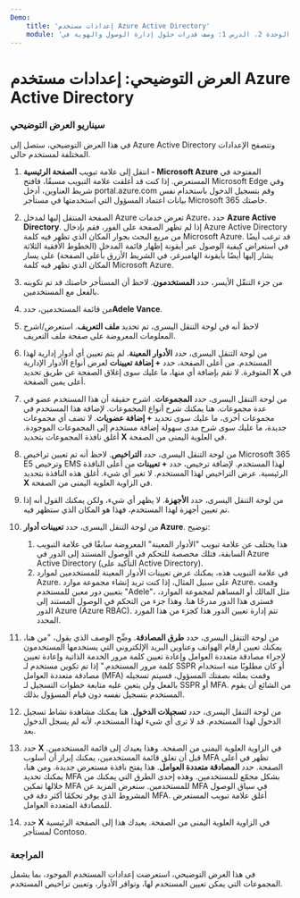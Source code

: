 ```yaml
---
Demo:
    title: 'إعدادات مستخدم Azure Active Directory'
    module: 'الوحدة 2، الدرس 1: وصف قدرات حلول إدارة الوصول والهوية في Microsoft: استكشاف الخدمات وأنواع الهوية في Azure AD'
---
```


# العرض التوضيحي: إعدادات مستخدم Azure Active Directory

### سيناريو العرض التوضيحي

في هذا العرض التوضيحي، ستصل إلى Azure Active Directory وتتصفح الإعدادات المختلفة لمستخدم حالي.

1. انتقل إلى علامة تبويب **الصفحة الرئيسية - Microsoft Azure** المفتوحة في المستعرض.  إذا كنت قد أغلقت علامة التبويب مسبقًا، فافتح Microsoft Edge وفي شريط العناوين، أدخل portal.azure.com وقم بتسجيل الدخول باستخدام نفس بيانات اعتماد المسؤول التي استخدمتها في مستأجر Microsoft 365 خاصتك.

1. الصفحة المنتقل إليها لمدخل Azure تعرض خدمات Azure، حدد **Azure Active Directory**. إذا لم تظهر الصفحة على الفور، فقم بإدخال Azure Active Directory من مربع البحث بجوار المكان الذي تظهر فيه كلمة Microsoft Azure.  قد ترغب أيضًا في استعراض كيفية الوصول عبر أيقونة إظهار قائمة المدخل (الخطوط الأفقية الثلاثة يشار إليها أيضًا بأيقونة الهامبرغر، في الشريط الأزرق بأعلى الصفحة) على يسار المكان الذي تظهر فيه كلمة Microsoft Azure.

1. من جزء التنقّل الأيسر، حدد **المستخدمون**. لاحظ أن المستأجر خاصتك قد تم تكوينه بالفعل مع المستخدمين.

1. من قائمة المستخدمين، حدد**Adele Vance**.

1. لاحظ أنه في لوحة التنقل اليسرى، تم تحديد **ملف التعريف**.  استعرض/اشرح المعلومات المعروضة على صفحة ملف التعريف.

1. من لوحة التنقل اليسرى، حدد **الأدوار المعينة**.  لم يتم تعيين أي أدوار إدارية لهذا المستخدم.  من أعلى الصفحة، حدد **+ إضافة تعيينات** لعرض أنواع الأدوار الإدارية المتوفرة.  لا تقم بإضافة أي منها، ما عليك سوى إغلاق الصفحة عن طريق تحديد **X** في أعلى يمين الصفحة.

1. من لوحة التنقل اليسرى، حدد **المجموعات**.  اشرح حقيقة أن هذا المستخدم عضو في عدة مجموعات.  هنا يمكنك شرح أنواع المجموعات.  لإضافة هذا المستخدم في مجموعات أخرى، ما عليك سوى تحديد **+ إضافة عضويات**.  لا تضف أي مجموعات جديدة، ما عليك سوى شرح مدى سهولة إضافة مستخدم إلى المجموعات الموجودة. أغلق نافذة المجموعات بتحديد **X** في العلوية اليمنى من الصفحة.

1. من لوحة التنقل اليسرى، حدد **التراخيص**. لاحظ أنه تم تعيين تراخيص Microsoft 365 E5 وترخيص EMS لهذا المستخدم.  لإضافة ترخيص، حدد **+ تعيينات** من أعلى النافذة الرئيسية.  عرض التراخيص لهذا المستخدم. لا تغير أي شيء.  أغلق هذه النافذة بتحديد **X** في الزاوية العلوية اليمنى من الصفحة.

1. من لوحة التنقل اليسرى، حدد **الأجهزة**.  لا يظهر أي شيء، ولكن يمكنك القول أنه إذا تم تعيين أجهزة لهذا المستخدم، فهذا هو المكان الذي ستظهر فيه.

1. من لوحة التنقل اليسرى، حدد **تعيينات أدوار Azure**.  توضيح:
    1. هذا يختلف عن علامة تبويب "الأدوار المعينة" المعروضة سابقًا في علامة التبويب السابقة، فتلك مخصصة للتحكم في الوصول المستند إلى الدور في Azure Active Directory (التأكيد على Active Directory).
    1. في علامة التبويب هذه، يمكنك عرض تعيينات الأدوار المعينة للمستخدمين لموارد Azure. على سبيل المثال، إذا كنت تريد إنشاء مجموعة موارد Azure، وقمت بتعيين دور معين للمستخدم "Adele"، مثل المالك أو المساهم لمجموعة الموارد، فسترى هذا الدور مدرجًا هنا. وهذا جزء من التحكم في الوصول المستند إلى الدور Azure (Azure RBAC). تتم إدارة تعيين الدور هذا كجزء من هذا المورد المحدد.

1. من لوحة التنقل اليسرى، حدد **طرق المصادقة**.  وضِّح الوصف الذي يقول، "من هنا، يمكنك تعيين أرقام الهواتف وعناوين البريد الإلكتروني التي يستخدمها المستخدمون لإجراء مصادقة متعددة العوامل وإعادة تعيين كلمة مرور الخدمة الذاتية وإعادة تعيين كلمة مرور المستخدم." إذا تم تكوين مستخدم لـ SSPR أو كان مطلوبًا منه استخدام مصادقة متعددة العوامل (MFA) وقمت بملئه بصفتك المسؤول، فسيتم تسجيله بالفعل ولن يتعين عليه متابعة خطوات التسجيل لـ SSPR أو MFA.  من الشائع أن يقوم المستخدم بتسجيل نفسه دون قيام المسؤول بذلك.

1. من لوحة التنقل اليسرى، حدد **تسجيلات الدخول**.  هنا يمكنك مشاهدة نشاط تسجيل الدخول لهذا المستخدم.  قد لا ترى أي شيء لهذا المستخدم، لأنه لم يسجل الدخول بعد.

1. حدد **X** في الزاوية العلوية اليمنى من الصفحة. وهذا يعيدك إلى قائمة المستخدمين.  قبل أن تغلق قائمة المستخدمين، يمكنك إبراز أن أسلوب MFA تظهر في أعلى الصفحة.  حدد **المصادقة متعددة العوامل**.  هذا يفتح نافذة مستعرض جديدة.  ومن هنا، يمكنك تحديد MFA بشكل مجمّع للمستخدمين.  وهذه إحدى الطرق التي يمكنك من خلالها تمكين MFA للمستخدمين.  سنعرض المزيد عن MFA في سياق الوصول المشروط الذي يوفر تحكمًا أكثر دقة في MFA.  أغلق علامة تبويب المستعرض للمصادقة المتعددة العوامل.

1. حدد **X** في الزاوية العلوية اليمنى من الصفحة. يعيدك هذا إلى الصفحة الرئيسية لمستأجر Contoso.

### المراجعة

في هذا العرض التوضيحي، استعرضت إعدادات المستخدم الموجود، بما يشمل المجموعات التي يمكن تعيين المستخدم لها، وتوافر الأدوار، وتعيين تراخيص المستخدم.
